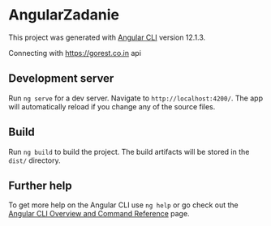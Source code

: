 # AngularZadanie

This project was generated with [Angular CLI](https://github.com/angular/angular-cli) version 12.1.3.

Connecting with https://gorest.co.in api





## Development server

Run `ng serve` for a dev server. Navigate to `http://localhost:4200/`. The app will automatically reload if you change any of the source files.

## Build

Run `ng build` to build the project. The build artifacts will be stored in the `dist/` directory.

## Further help

To get more help on the Angular CLI use `ng help` or go check out the [Angular CLI Overview and Command Reference](https://angular.io/cli) page.
